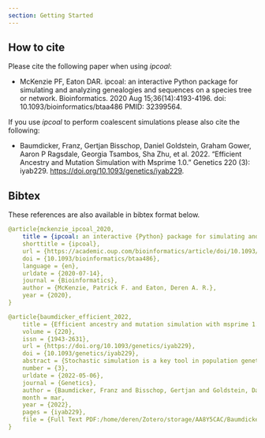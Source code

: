 ```yaml
---
section: Getting Started
---
```


## How to cite
Please cite the following paper when using *ipcoal*:

- McKenzie PF, Eaton DAR. ipcoal: an interactive Python package for simulating
and analyzing genealogies and sequences on a species tree or network. 
Bioinformatics. 2020 Aug 15;36(14):4193-4196. 
doi: 10.1093/bioinformatics/btaa486 PMID: 32399564.

If you use *ipcoal* to perform coalescent simulations please also cite the 
following:

- Baumdicker, Franz, Gertjan Bisschop, Daniel Goldstein, Graham Gower, Aaron P 
Ragsdale, Georgia Tsambos, Sha Zhu, et al. 2022. “Efficient Ancestry and
Mutation Simulation with Msprime 1.0.” Genetics 220 (3): iyab229. 
https://doi.org/10.1093/genetics/iyab229.


<!-- McKenzie, P. F., & Eaton, D. A. R. (2020). ipcoal: an interactive Python 
package for simulating and analyzing genealogies and sequences on a species
tree or network. Bioinformatics (Oxford, England), 36(14), 4193–4196.
[https://doi.org/10.1093/bioinformatics/btaa486](https://doi.org/10.1093/bioinformatics/btaa486).
 -->

## Bibtex
These references are also available in bibtex format below.
```yaml
@article{mckenzie_ipcoal_2020,
    title = {ipcoal: an interactive {Python} package for simulating and analyzing genealogies and sequences on a species tree or network},
    shorttitle = {ipcoal},
    url = {https://academic.oup.com/bioinformatics/article/doi/10.1093/bioinformatics/btaa486/5836496},
    doi = {10.1093/bioinformatics/btaa486},
    language = {en},
    urldate = {2020-07-14},
    journal = {Bioinformatics},
    author = {McKenzie, Patrick F. and Eaton, Deren A. R.},
    year = {2020},
}

@article{baumdicker_efficient_2022,
    title = {Efficient ancestry and mutation simulation with msprime 1.0},
    volume = {220},
    issn = {1943-2631},
    url = {https://doi.org/10.1093/genetics/iyab229},
    doi = {10.1093/genetics/iyab229},
    abstract = {Stochastic simulation is a key tool in population genetics, since the models involved are often analytically intractable and simulation is usually the only way of obtaining ground-truth data to evaluate inferences. Because of this, a large number of specialized simulation programs have been developed, each filling a particular niche, but with largely overlapping functionality and a substantial duplication of effort. Here, we introduce msprime version 1.0, which efficiently implements ancestry and mutation simulations based on the succinct tree sequence data structure and the tskit library. We summarize msprime’s many features, and show that its performance is excellent, often many times faster and more memory efficient than specialized alternatives. These high-performance features have been thoroughly tested and validated, and built using a collaborative, open source development model, which reduces duplication of effort and promotes software quality via community engagement.},
    number = {3},
    urldate = {2022-05-06},
    journal = {Genetics},
    author = {Baumdicker, Franz and Bisschop, Gertjan and Goldstein, Daniel and Gower, Graham and Ragsdale, Aaron P and Tsambos, Georgia and Zhu, Sha and Eldon, Bjarki and Ellerman, E Castedo and Galloway, Jared G and Gladstein, Ariella L and Gorjanc, Gregor and Guo, Bing and Jeffery, Ben and Kretzschumar, Warren W and Lohse, Konrad and Matschiner, Michael and Nelson, Dominic and Pope, Nathaniel S and Quinto-Cortés, Consuelo D and Rodrigues, Murillo F and Saunack, Kumar and Sellinger, Thibaut and Thornton, Kevin and van Kemenade, Hugo and Wohns, Anthony W and Wong, Yan and Gravel, Simon and Kern, Andrew D and Koskela, Jere and Ralph, Peter L and Kelleher, Jerome},
    month = mar,
    year = {2022},
    pages = {iyab229},
    file = {Full Text PDF:/home/deren/Zotero/storage/AA8Y5CAC/Baumdicker et al. - 2022 - Efficient ancestry and mutation simulation with ms.pdf:application/pdf;Snapshot:/home/deren/Zotero/storage/CHWW2J2J/6460344.html:text/html},
}
```